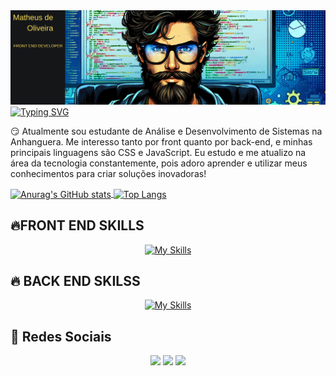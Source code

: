 <!DOCTYPE html>
<html lang="en">
<head>
    <meta charset="UTF-8">
    <meta name="viewport" content="width=device-width, initial-scale=1.0">
    
</head>
<body>
    <div>
        <img src="GIT HUB BANNER MATHEUS.png" alt="ImagemBanner">
    </div>
    <div>
        <a href="https://git.io/typing-svg">
            <img src="https://readme-typing-svg.demolab.com/?lines=OLA!+Me+chamo+Matheus;Sou+desenvolvedor+Front+End" alt="Typing SVG">
        </a>
    </div>
    <div>
        <p>😏 Atualmente sou estudante de Análise e Desenvolvimento de Sistemas na Anhanguera. Me interesso tanto por front quanto por back-end, e minhas principais linguagens são CSS e JavaScript. Eu estudo e me atualizo na área da tecnologia constantemente, pois adoro aprender e utilizar meus conhecimentos para criar soluções inovadoras!</p>
    </div>
    <div>
        <a href="https://github.com/Matheusisa/github-readme-stats">
            <img align="center" src="https://github-readme-stats.vercel.app/api?username=Matheusisa&theme=shadow_blue&show_icons=true&hide=stars" alt="Anurag's GitHub stats">
        </a>
        <a href="https://github.com/Matheusisa/github-readme-stats">
            <img align="center" src="https://github-readme-stats.vercel.app/api/top-langs/?username=Matheusisa&layout=compact&theme=shadow_blue" alt="Top Langs">
        </a>
    </div>
    <h2>🔥FRONT END SKILLS</h2>
    <div>
    <p align="center">
        <a href="https://skillicons.dev">
            <img src="https://skillicons.dev/icons?i=js,html,css,react," alt="My Skills">
        </a>
    </p>
    </div>
    <h2>🔥 BACK END SKILSS</h2>
    <div>
    <div>
    <div>
    <p align="center">
        <a href="https://skillicons.dev">
            <img src="https://skillicons.dev/icons?i=py,nodejs,azure,fastapi,git,github" alt="My Skills">
        </a>
    </p>
    </div>
    </div> 
    <h2>📨 Redes Sociais</h2>
        <div> 
            <p align="center">
            <a href="https://instagram.com/MATHEUSFRONTEND" target="_blank"><img src="https://img.shields.io/badge/-Instagram-%23E4405F?style=for-the-badge&logo=instagram&logoColor=white" target="_blank"></a>
            <a href = "mailto:matheusisafilha@gmail.com"><img src="https://img.shields.io/badge/-Gmail-%23333?style=for-the-badge&logo=gmail&logoColor=white" target="_blank"></a>
            <a href="https://www.linkedin.com/in/matheus-oliveira-9692a72ba/#:~:text=www.linkedin.com/in/matheus%2Doliveira%2D9692a72ba" target="_blank"><img src="https://img.shields.io/badge/-LinkedIn-%230077B5?style=for-the-badge&logo=linkedin&logoColor=white" target="_blank"></a> 
            </a>
    </div>
</div>
</body>
</html>
